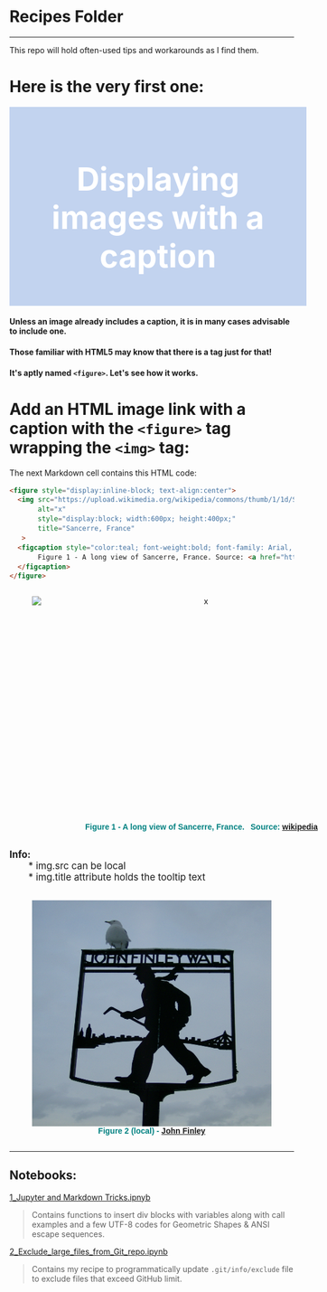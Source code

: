 # Recipes Folder
***

This repo will hold often-used tips and workarounds as I find them.

# Here is the very first one:
<div style="text-align:center;background:#c2d3ef;padding:16px;color:#ffffff;font-size:2em;width:98%"><h1>Displaying images with a caption</h1></div>

#### Unless an image already includes a caption, it is in many cases advisable to include one. 
#### Those familiar with HTML5 may know that there is a tag just for that!  

#### It's aptly named `<figure>`. Let's see how it works.

# Add an HTML image link with a caption with the `<figure>` tag wrapping the `<img>` tag:   
The next Markdown cell contains this HTML code:
```html
<figure style="display:inline-block; text-align:center">
  <img src="https://upload.wikimedia.org/wikipedia/commons/thumb/1/1d/Sancerre_france.jpg/405px-Sancerre_france.jpg" 
       alt="x"
       style="display:block; width:600px; height:400px;"
       title="Sancerre, France"
   >
  <figcaption style="color:teal; font-weight:bold; font-family: Arial, Helvetica, sans-serif;">
       Figure 1 - A long view of Sancerre, France. Source: <a href="https://en.wikipedia.org/wiki/Sancerre">wikipedia</a>
  </figcaption>
</figure>
```

<figure style="display:inline-block; text-align:center">
  <img src="https://upload.wikimedia.org/wikipedia/commons/thumb/1/1d/Sancerre_france.jpg/405px-Sancerre_france.jpg" 
       alt="x"
       style="display:block; width:600px; height:400px;"
       title="Sancerre, France">
  <figcaption style="color:teal; font-weight:bold; font-family: Arial, Helvetica, sans-serif;">
             Figure 1 - A long view of Sancerre, France. &ensp;Source: <a href="https://en.wikipedia.org/wiki/Sancerre">wikipedia</a>
  </figcaption>
</figure>

<div class="alert alert-info"><p style="font-size:1.2em"><b>Info: </b><br>&emsp;&emsp;* img.src can be local<br>&emsp;&emsp;* img.title attribute holds the tooltip text</p></div>

<figure style="display:inline-block; text-align:center">
  <img src="Finley.JPG" 
       alt="x"
       style="display:block; width:600px; height:400px;"
       title="John Finley Walk">
  <figcaption style="color:teal; font-weight:bold; font-family: Arial, Helvetica, sans-serif;">
             Figure 2 (local) - <a href="https://en.wikipedia.org/wiki/John_Huston_Finley">John Finley</a>
  </figcaption>
</figure>

***
## Notebooks:
[1_Jupyter and Markdown Tricks.ipnyb](https://nbviewer.jupyter.org/github/CatChenal/Jupyter_Sphere/blob/master/Recipes/1_Jupyter_and_Markdown_Tricks.ipynb)
> Contains functions to insert div blocks with variables along with call examples and a few UTF-8 codes for Geometric Shapes & ANSI escape sequences.

[2_Exclude_large_files_from_Git_repo.ipynb](https://nbviewer.jupyter.org/github/CatChenal/Jupyter_Sphere/blob/master/Recipes/2_Exclude_large_files_from_Git_repo.ipynb)
> Contains my recipe to programmatically update `.git/info/exclude` file to exclude files that exceed GitHub limit.